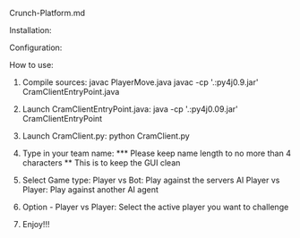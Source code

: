 Crunch-Platform.md

Installation:


Configuration:



How to use:

1) Compile sources:
		javac PlayerMove.java
		javac -cp '.:py4j0.9.jar' CramClientEntryPoint.java

2) Launch CramClientEntryPoint.java:
		java -cp '.:py4j0.09.jar' CramClientEntryPoint

3) Launch CramClient.py:
		python CramClient.py

4) Type in your team name:
		*** Please keep name length to  no more than 4 characters
		 ** This is to keep the GUI clean

5) Select Game type:
		Player vs Bot:		Play against the servers AI
		Player vs Player: 	Play against another AI agent

6) Option - Player vs Player:
		Select the active player you want to challenge

7) Enjoy!!!

